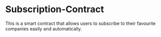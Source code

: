# Subscription-Contract
This is a smart contract that allows users to subscribe to their favourite companies easily and automatically.
